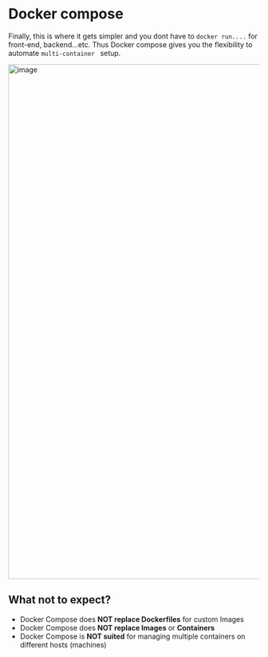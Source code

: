 # Docker compose

Finally, this is where it gets simpler and you dont have to `docker run....` for front-end, backend...etc. Thus Docker compose gives you the flexibility to automate `multi-container ` setup.

<img width="1029" alt="image" src="https://github.com/user-attachments/assets/16161de4-cdb3-414d-89d7-184c021ef683">

## What not to expect?

- Docker Compose does **NOT replace Dockerfiles** for custom Images
- Docker Compose does **NOT replace Images** or **Containers**
- Docker Compose is **NOT suited** for managing multiple containers on different hosts (machines)

